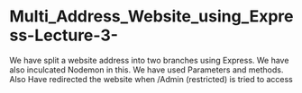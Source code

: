 # Multi_Address_Website_using_Express-Lecture-3-
We have split a website address into two branches using Express. We have also inculcated Nodemon in this. We have used Parameters and methods. Also Have redirected the website when /Admin (restricted) is tried to access
